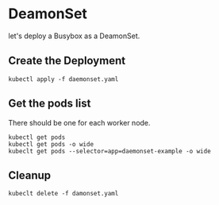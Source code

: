 # DeamonSet

let's deploy a Busybox as a DeamonSet.

## Create the Deployment

```
kubectl apply -f daemonset.yaml
```

## Get the pods list

There should be one for each worker node.
```
kubectl get pods
kubectl get pods -o wide
kubeclt get pods --selector=app=daemonset-example -o wide
```

## Cleanup

```
kubeclt delete -f damonset.yaml
```
